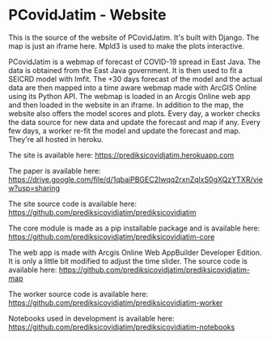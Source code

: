 # PCovidJatim - Website

This is the source of the website of PCovidJatim. It's built with Django. The map is just an iframe here. Mpld3 is used to make the plots interactive.

PCovidJatim is a webmap of forecast of COVID-19 spread in East Java. The data is obtained from the East Java government. It is then used to fit a SEICRD model with lmfit. The +30 days forecast of the model and the actual data are then mapped into a time aware webmap made with ArcGIS Online using its Python API. The webmap is loaded in an Arcgis Online web app and then loaded in the website in an iframe. In addition to the map, the website also offers the model scores and plots. Every day, a worker checks the data source for new data and update the forecast and map if any. Every few days, a worker re-fit the model and update the forecast and map. They're all hosted in heroku.

The site is available here: 
https://prediksicovidjatim.herokuapp.com

The paper is available here:
https://drive.google.com/file/d/1qbaiPBGEC2Iwqq2rxnZqlxS0gXQzYTXR/view?usp=sharing

The site source code is available here:
https://github.com/prediksicovidjatim/prediksicovidjatim

The core module is made as a pip installable package and is available here:
https://github.com/prediksicovidjatim/prediksicovidjatim-core

The web app is made with Arcgis Online Web AppBuilder Developer Edition. It is only a little bit modified to adjust the time slider. The source code is available here:
https://github.com/prediksicovidjatim/prediksicovidjatim-map

The worker source code is available here:
https://github.com/prediksicovidjatim/prediksicovidjatim-worker

Notebooks used in development is available here: 
https://github.com/prediksicovidjatim/prediksicovidjatim-notebooks

